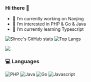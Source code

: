### Hi there 👋

- 🔭 I’m currently working on Nanjing
- 👀 I’m interested in PHP & Go & Java
- 🌱 I’m currently learning Typescript

![Slince's GitHub stats](https://github-readme-stats.vercel.app/api?username=slince&show_icons=true&theme=transparent)
![Top Langs](https://github-readme-stats.vercel.app/api/top-langs/?username=slince&layout=compact&theme=transparent)

<div align="left">
  <!-- GitHub 奖杯🏆 -->
  <img  src="https://github-profile-trophy.vercel.app/?username=slince&theme=gruvbox&row=1&column=7&no-frame=true&no-bg=true" /><br>
</div>
  
### 💻 Languages

![PHP](https://img.shields.io/badge/PHP-black?style=flat-square&logo=php)
![Java](https://img.shields.io/badge/Java-orange?style=flat-square&logo=java)
![Go](https://img.shields.io/badge/Go-blue?style=flat-square&logo=go)
![Javascript](https://img.shields.io/badge/Javascript-yellow?style=flat-square&logo=javascript)
